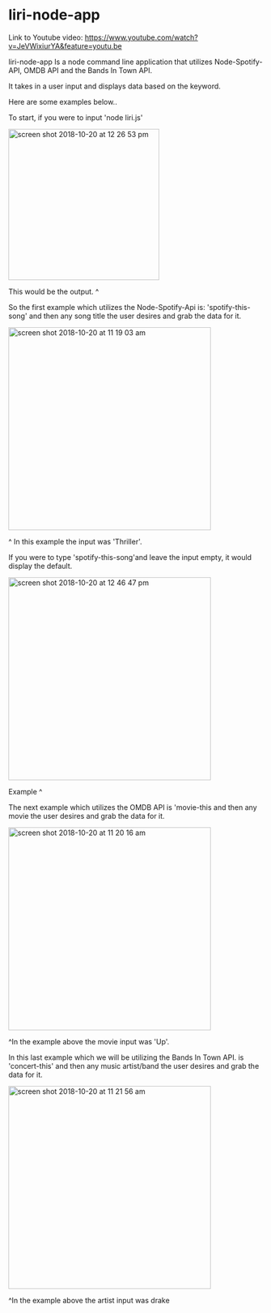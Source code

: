 # liri-node-app

Link to Youtube video: https://www.youtube.com/watch?v=JeVWixiurYA&feature=youtu.be

liri-node-app Is a node command line application that utilizes Node-Spotify-API, OMDB API and the Bands In Town API.

It takes in a user input and displays data based on the keyword. 

Here are some examples below.. 

To start, if you were to input 'node liri.js' 

<img width="298" alt="screen shot 2018-10-20 at 12 26 53 pm" src="https://user-images.githubusercontent.com/40408849/47258708-97005680-d464-11e8-8ecc-72923d75b535.png">

This would be the output. ^


So the first example which utilizes the Node-Spotify-Api is: 'spotify-this-song' and then any song title the user desires and grab the data for it.

<img width="400" alt="screen shot 2018-10-20 at 11 19 03 am" src="https://user-images.githubusercontent.com/40408849/47258749-77b5f900-d465-11e8-8b10-0d4358f2f725.png">

^ In this example the input was 'Thriller'.
 
 If you were to type 'spotify-this-song'and leave the input empty, it would
 display the default.
 
 <img width="400" alt="screen shot 2018-10-20 at 12 46 47 pm" src="https://user-images.githubusercontent.com/40408849/47258799-4db10680-d466-11e8-98d7-09fdb68d429d.png">
 
 Example ^

The next example which utilizes the OMDB API is 'movie-this and then any movie the user desires and grab the data for it.

<img width="400" alt="screen shot 2018-10-20 at 11 20 16 am" src="https://user-images.githubusercontent.com/40408849/47259687-c61dc480-d472-11e8-926c-d2aa93a14137.png">

^In the example above the movie input was 'Up'.

In this last example which we will be utilizing the Bands In Town API. 
is 'concert-this' and then any music artist/band the user desires and grab the data for it.

<img width="400" alt="screen shot 2018-10-20 at 11 21 56 am" src="https://user-images.githubusercontent.com/40408849/47259734-84414e00-d473-11e8-9235-95f0f9b819ab.png">

^In the example above the artist input was drake
